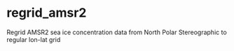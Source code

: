 # regrid_amsr2
Regrid AMSR2 sea ice concentration data from North Polar Stereographic to regular lon-lat grid
